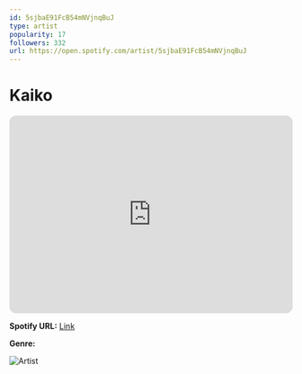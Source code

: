 ```yaml
---
id: 5sjbaE91FcB54mNVjnqBuJ
type: artist
popularity: 17
followers: 332
url: https://open.spotify.com/artist/5sjbaE91FcB54mNVjnqBuJ
---
```

# Kaiko

<iframe style="border-radius:12px" src="https://open.spotify.com/embed/artist/5sjbaE91FcB54mNVjnqBuJ" width="100%" height="352" frameBorder="0" allowfullscreen="" allow="autoplay; clipboard-write; encrypted-media; fullscreen; picture-in-picture" loading="lazy"></iframe>

**Spotify URL:** [Link](https://open.spotify.com/artist/5sjbaE91FcB54mNVjnqBuJ)

**Genre:** 

![Artist](https://i.scdn.co/image/ab6761610000e5eba3eaccf345daea87a8d4e77c)
